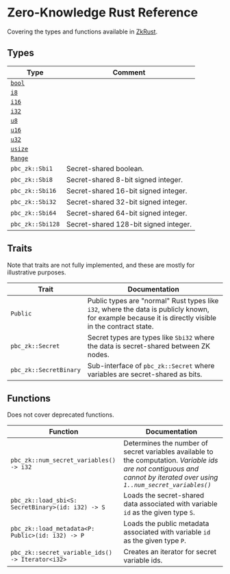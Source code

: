# Zero-Knowledge Rust Reference

Covering the types and functions available in [ZkRust](zk-language.md).

## Types

| Type                                                          | Comment |
| ---                                                           |  --- |
| [`bool`](https://doc.rust-lang.org/std/primitive.bool.html)   |        |
| [`i8`](https://doc.rust-lang.org/std/primitive.i8.html)       |        |
| [`i16`](https://doc.rust-lang.org/std/primitive.i16.html)     |        |
| [`i32`](https://doc.rust-lang.org/std/primitive.i32.html)     |        |
| [`u8`](https://doc.rust-lang.org/std/primitive.u8.html)       |        |
| [`u16`](https://doc.rust-lang.org/std/primitive.u16.html)     |        |
| [`u32`](https://doc.rust-lang.org/std/primitive.u32.html)     |        |
| [`usize`](https://doc.rust-lang.org/std/primitive.usize.html) |        |
| [`Range`](https://doc.rust-lang.org/std/ops/struct.Range.html) |        |
| `pbc_zk::Sbi1`    | Secret-shared boolean. |
| `pbc_zk::Sbi8`    | Secret-shared 8-bit signed integer.          |
| `pbc_zk::Sbi16`   | Secret-shared 16-bit signed integer.         |
| `pbc_zk::Sbi32`   | Secret-shared 32-bit signed integer.         |
| `pbc_zk::Sbi64`   | Secret-shared 64-bit signed integer.         |
| `pbc_zk::Sbi128`  | Secret-shared 128-bit signed integer.        |

## Traits

Note that traits are not fully implemented, and these are mostly for
illustrative purposes.

| Trait     | Documentation |
| ---       |  ---     |
| `Public`  | Public types are "normal" Rust types like `i32`, where the data is publicly known, for example because it is directly visible in the contract state. |
| `pbc_zk::Secret` | Secret types are types like `Sbi32` where the data is secret-shared between ZK nodes.  |
| `pbc_zk::SecretBinary` | Sub-interface of `pbc_zk::Secret` where variables are secret-shared as bits. |

## Functions

Does not cover deprecated functions.

| Function                                  | Documentation |
| ---                                       |  ---     |
| `pbc_zk::num_secret_variables() -> i32`           | Determines the number of secret variables available to the computation. _Variable ids are not contiguous and cannot by iterated over using `1..num_secret_variables()`_ |
| `pbc_zk::load_sbi<S: SecretBinary>(id: i32) -> S`       | Loads the secret-shared data associated with variable `id` as the given type `S`. |
| `pbc_zk::load_metadata<P: Public>(id: i32) -> P`  | Loads the public metadata associated with variable `id` as the given type `P`. |
| `pbc_zk::secret_variable_ids() -> Iterator<i32>`  | Creates an iterator for secret variable ids. |


